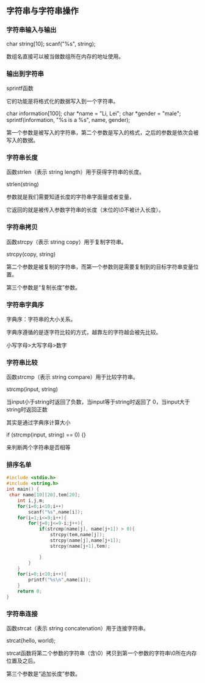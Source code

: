 ## 字符串与字符串操作

### 字符串输入与输出

char string[10];
 scanf("%s", string);

数组名直接可以被当做数组所在内存的地址使用。

### 输出到字符串

sprintf函数

它的功能是将格式化的数据写入到一个字符串。

char information[100];
char *name = "Li, Lei";
char *gender = "male";
sprintf(information, "%s is a %s", name, gender);

第一个参数是被写入的字符串，第二个参数是写入的格式，之后的参数是依次会被写入的数据。

### 字符串长度

函数strlen（表示 string length）用于获得字符串的长度。

strlen(string)

参数就是我们需要知道长度的字符串字面量或者变量，

它返回的就是被传入参数字符串的长度（末位的\0不被计入长度）。

### 字符串拷贝

函数strcpy（表示 string copy）用于复制字符串。

strcpy(copy, string)

第二个参数是被复制的字符串，而第一个参数则是需要复制到的目标字符串变量位置。

第三个参数是“复制长度”参数。

### 字符串字典序

字典序：字符串的大小关系。

字典序遵循的是逐字符比较的方式，越靠左的字符越会被先比较。

小写字母>大写字母>数字

### 字符串比较

函数strcmp（表示 string compare）用于比较字符串。

strcmp(input, string)

当input小于string时返回了负数，当input等于string时返回了 0，当input大于string时返回正数

其实是通过字典序计算大小

if (strcmp(input, string) == 0) {}

来判断两个字符串是否相等

### 排序名单

```c
#include <stdio.h>
#include <string.h>
int main() {
 char name[10][20],tem[20];
    int i,j,m;
    for(i=0;i<10;i++)
        scanf("%s",name[i]);
    for(i=1;i<=9;i++){
        for(j=0;j<=9-i;j++){
            if(strcmp(name[j], name[j+1]) > 0){
                strcpy(tem,name[j]);
                strcpy(name[j],name[j+1]);
                strcpy(name[j+1],tem);

            }
        }
    }
    for(i=0;i<10;i++){
        printf("%s\n",name[i]);
    }
    return 0;
}
```

### 字符串连接

函数strcat（表示 string concatenation）用于连接字符串。

strcat(hello, world);

strcat函数将第二个参数的字符串（含\0）拷贝到第一个参数的字符串\0所在内存位置及之后。

第三个参数是“追加长度”参数。

### 

